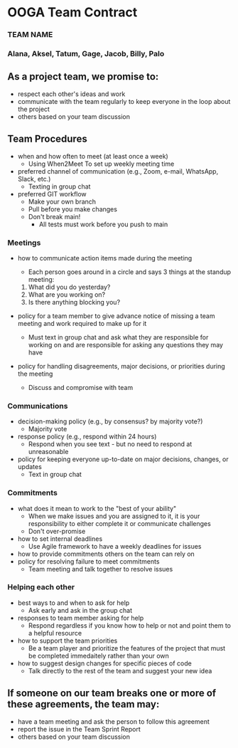 # OOGA Team Contract

### TEAM NAME

### Alana, Aksel, Tatum, Gage, Jacob, Billy, Palo

## As a project team, we promise to:

* respect each other's ideas and work
* communicate with the team regularly to keep everyone in the loop about the project
* others based on your team discussion

## Team Procedures

* when and how often to meet (at least once a week)
    * Using When2Meet To set up weekly meeting time
* preferred channel of communication (e.g., Zoom, e-mail, WhatsApp, Slack, etc.)
    * Texting in group chat
* preferred GIT workflow
    * Make your own branch
    * Pull before you make changes
    * Don't break main!
        * All tests must work before you push to main

### Meetings

* how to communicate action items made during the meeting
    * Each person goes around in a circle and says 3 things at the standup meeting:

    1. What did you do yesterday?
    2. What are you working on?
    3. Is there anything blocking you?

* policy for a team member to give advance notice of missing a team meeting and work required to
  make up for it
    * Must text in group chat and ask what they are responsible for working on and are responsible
      for asking any questions they may have
* policy for handling disagreements, major decisions, or priorities during the meeting
    * Discuss and compromise with team

### Communications

* decision-making policy (e.g., by consensus? by majority vote?)
    * Majority vote
* response policy (e.g., respond within 24 hours)
    * Respond when you see text - but no need to respond at unreasonable
* policy for keeping everyone up-to-date on major decisions, changes, or updates
    * Text in group chat

### Commitments

* what does it mean to work to the "best of your ability"
    * When we make issues and you are assigned to it, it is your responsibility to either complete
      it or communicate challenges
    * Don't over-promise
* how to set internal deadlines
    * Use Agile framework to have a weekly deadlines for issues
* how to provide commitments others on the team can rely on
* policy for resolving failure to meet commitments
    * Team meeting and talk together to resolve issues

### Helping each other

* best ways to and when to ask for help
    * Ask early and ask in the group chat
* responses to team member asking for help
    * Respond regardless if you know how to help or not and point them to a helpful resource
* how to support the team priorities
    * Be a team player and prioritize the features of the project that must be completed immedaitely
      rather than your own
* how to suggest design changes for specific pieces of code
    * Talk directly to the rest of the team and suggest your new idea

## If someone on our team breaks one or more of these agreements, the team may:

* have a team meeting and ask the person to follow this agreement
* report the issue in the Team Sprint Report
* others based on your team discussion